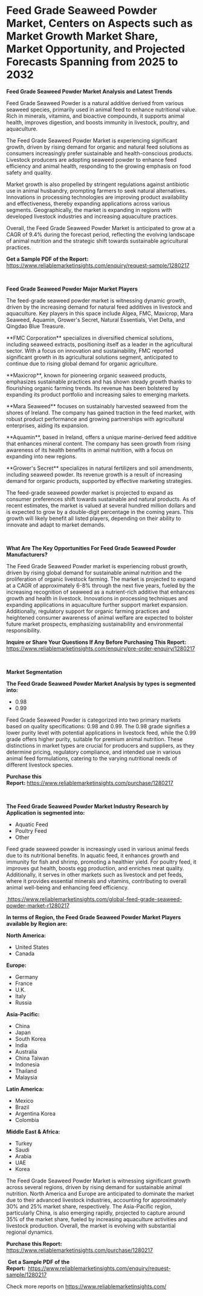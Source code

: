 <p><h1>Feed Grade Seaweed Powder Market, Centers on Aspects such as Market Growth Market Share, Market Opportunity, and Projected Forecasts Spanning from 2025 to 2032</h1></p><p><strong>Feed Grade Seaweed Powder Market Analysis and Latest Trends</strong></p>
<p><p>Feed Grade Seaweed Powder is a natural additive derived from various seaweed species, primarily used in animal feed to enhance nutritional value. Rich in minerals, vitamins, and bioactive compounds, it supports animal health, improves digestion, and boosts immunity in livestock, poultry, and aquaculture. </p><p>The Feed Grade Seaweed Powder Market is experiencing significant growth, driven by rising demand for organic and natural feed solutions as consumers increasingly prefer sustainable and health-conscious products. Livestock producers are adopting seaweed powder to enhance feed efficiency and animal health, responding to the growing emphasis on food safety and quality.</p><p>Market growth is also propelled by stringent regulations against antibiotic use in animal husbandry, prompting farmers to seek natural alternatives. Innovations in processing technologies are improving product availability and effectiveness, thereby expanding applications across various segments. Geographically, the market is expanding in regions with developed livestock industries and increasing aquaculture practices.</p><p>Overall, the Feed Grade Seaweed Powder Market is anticipated to grow at a CAGR of 9.4% during the forecast period, reflecting the evolving landscape of animal nutrition and the strategic shift towards sustainable agricultural practices.</p></p>
<p><strong>Get a Sample PDF of the Report:&nbsp;</strong> <a href="https://www.reliablemarketinsights.com/enquiry/request-sample/1280217?utm_campaign=2530&utm_medium=2&utm_source=Github&utm_content=ia&utm_term=24032025&utm_id=feed-grade-seaweed-powder">https://www.reliablemarketinsights.com/enquiry/request-sample/1280217</a></p>
<p>&nbsp;</p>
<p><strong>Feed Grade Seaweed Powder Major Market Players</strong></p>
<p><p>The feed-grade seaweed powder market is witnessing dynamic growth, driven by the increasing demand for natural feed additives in livestock and aquaculture. Key players in this space include Algea, FMC, Maxicrop, Mara Seaweed, Aquamin, Grower's Secret, Natural Essentials, Viet Delta, and Qingdao Blue Treasure.</p><p>**FMC Corporation** specializes in diversified chemical solutions, including seaweed extracts, positioning itself as a leader in the agricultural sector. With a focus on innovation and sustainability, FMC reported significant growth in its agricultural solutions segment, anticipated to continue due to rising global demand for organic agriculture.</p><p>**Maxicrop**, known for pioneering organic seaweed products, emphasizes sustainable practices and has shown steady growth thanks to flourishing organic farming trends. Its revenue has been bolstered by expanding its product portfolio and increasing sales to emerging markets.</p><p>**Mara Seaweed** focuses on sustainably harvested seaweed from the shores of Ireland. The company has gained traction in the feed market, with robust product performance and growing partnerships with agricultural enterprises, aiding its expansion.</p><p>**Aquamin**, based in Ireland, offers a unique marine-derived feed additive that enhances mineral content. The company has seen growth from rising awareness of its health benefits in animal nutrition, with a focus on expanding into new regions.</p><p>**Grower's Secret** specializes in natural fertilizers and soil amendments, including seaweed powder. Its revenue growth is a result of increasing demand for organic products, supported by effective marketing strategies.</p><p>The feed-grade seaweed powder market is projected to expand as consumer preferences shift towards sustainable and natural products. As of recent estimates, the market is valued at several hundred million dollars and is expected to grow by a double-digit percentage in the coming years. This growth will likely benefit all listed players, depending on their ability to innovate and adapt to market demands.</p></p>
<p>&nbsp;</p>
<p><strong>What Are The Key Opportunities For Feed Grade Seaweed Powder Manufacturers?</strong></p>
<p><p>The Feed Grade Seaweed Powder market is experiencing robust growth, driven by rising global demand for sustainable animal nutrition and the proliferation of organic livestock farming. The market is projected to expand at a CAGR of approximately 6-8% through the next five years, fueled by the increasing recognition of seaweed as a nutrient-rich additive that enhances growth and health in livestock. Innovations in processing techniques and expanding applications in aquaculture further support market expansion. Additionally, regulatory support for organic farming practices and heightened consumer awareness of animal welfare are expected to bolster future market prospects, emphasizing sustainability and environmental responsibility.</p></p>
<p><strong>Inquire or Share Your Questions If Any Before Purchasing This Report:</strong> <a href="https://www.reliablemarketinsights.com/enquiry/pre-order-enquiry/1280217?utm_campaign=2530&utm_medium=2&utm_source=Github&utm_content=ia&utm_term=24032025&utm_id=feed-grade-seaweed-powder">https://www.reliablemarketinsights.com/enquiry/pre-order-enquiry/1280217</a></p>
<p>&nbsp;</p>
<p><strong>Market Segmentation</strong></p>
<p><strong>The Feed Grade Seaweed Powder Market Analysis by types is segmented into:</strong></p>
<p><ul><li>0.98</li><li>0.99</li></ul></p>
<p><p>Feed Grade Seaweed Powder is categorized into two primary markets based on quality specifications: 0.98 and 0.99. The 0.98 grade signifies a lower purity level with potential applications in livestock feed, while the 0.99 grade offers higher purity, suitable for premium animal nutrition. These distinctions in market types are crucial for producers and suppliers, as they determine pricing, regulatory compliance, and intended use in various animal feed formulations, catering to the varying nutritional needs of different livestock species.</p></p>
<p><strong>Purchase this Report:&nbsp;</strong><a href="https://www.reliablemarketinsights.com/purchase/1280217?utm_campaign=2530&utm_medium=2&utm_source=Github&utm_content=ia&utm_term=24032025&utm_id=feed-grade-seaweed-powder">https://www.reliablemarketinsights.com/purchase/1280217</a></p>
<p>&nbsp;</p>
<p><strong>The Feed Grade Seaweed Powder Market Industry Research by Application is segmented into:</strong></p>
<p><ul><li>Aquatic Feed</li><li>Poultry Feed</li><li>Other</li></ul></p>
<p><p>Feed grade seaweed powder is increasingly used in various animal feeds due to its nutritional benefits. In aquatic feed, it enhances growth and immunity for fish and shrimp, promoting a healthier yield. For poultry feed, it improves gut health, boosts egg production, and enriches meat quality. Additionally, it serves in other markets such as livestock and pet feeds, where it provides essential minerals and vitamins, contributing to overall animal well-being and enhancing feed efficiency.</p></p>
<p><a href="https://www.reliablemarketinsights.com/global-feed-grade-seaweed-powder-market-r1280217?utm_campaign=2530&utm_medium=2&utm_source=Github&utm_content=ia&utm_term=24032025&utm_id=feed-grade-seaweed-powder">&nbsp;https://www.reliablemarketinsights.com/global-feed-grade-seaweed-powder-market-r1280217</a></p>
<p><strong>In terms of Region, the Feed Grade Seaweed Powder Market Players available by Region are:</strong></p>
<p>
    <p> <strong> North America: </strong>
        <ul>
            <li>United States</li>
            <li>Canada</li>
        </ul>
        </p> 
    <p> <strong> Europe: </strong>
        <ul>
            <li>Germany</li>
            <li>France</li>
            <li>U.K.</li>
            <li>Italy</li>
            <li>Russia</li>
        </ul>
        </p> 
    <p> <strong> Asia-Pacific: </strong>
        <ul>
            <li>China</li>
            <li>Japan</li>
            <li>South Korea</li>
            <li>India</li>
            <li>Australia</li>
            <li>China Taiwan</li>
            <li>Indonesia</li>
            <li>Thailand</li>
            <li>Malaysia</li>
        </ul>
        </p> 
    <p> <strong> Latin America: </strong>
        <ul>
            <li>Mexico</li>
            <li>Brazil</li>
            <li>Argentina Korea</li>
            <li>Colombia</li>
        </ul>
        </p> 
    <p> <strong> Middle East & Africa: </strong>
        <ul>
            <li>Turkey</li>
            <li>Saudi</li>
            <li>Arabia</li>
            <li>UAE</li>
            <li>Korea</li>
        </ul>
    </p>
    </p>
<p><p>The Feed Grade Seaweed Powder Market is witnessing significant growth across several regions, driven by rising demand for sustainable animal nutrition. North America and Europe are anticipated to dominate the market due to their advanced livestock industries, accounting for approximately 30% and 25% market share, respectively. The Asia-Pacific region, particularly China, is also emerging rapidly, projected to capture around 35% of the market share, fueled by increasing aquaculture activities and livestock production. Overall, the market is evolving with substantial regional dynamics.</p></p>
<p><strong>Purchase this Report: </strong><a href="https://www.reliablemarketinsights.com/purchase/1280217?utm_campaign=2530&utm_medium=2&utm_source=Github&utm_content=ia&utm_term=24032025&utm_id=feed-grade-seaweed-powder">https://www.reliablemarketinsights.com/purchase/1280217</a></p>
<p>&nbsp;<strong>Get a Sample PDF of the Report:&nbsp;&nbsp;</strong><a href="https://www.reliablemarketinsights.com/enquiry/request-sample/1280217?utm_campaign=2530&utm_medium=2&utm_source=Github&utm_content=ia&utm_term=24032025&utm_id=feed-grade-seaweed-powder">https://www.reliablemarketinsights.com/enquiry/request-sample/1280217</a></p>
<p><strong></strong></p>
<p>Check more reports on <a href="https://www.reliablemarketinsights.com/?utm_campaign=2530&utm_medium=2&utm_source=Github&utm_content=ia&utm_term=24032025&utm_id=feed-grade-seaweed-powder">https://www.reliablemarketinsights.com/</a></p>